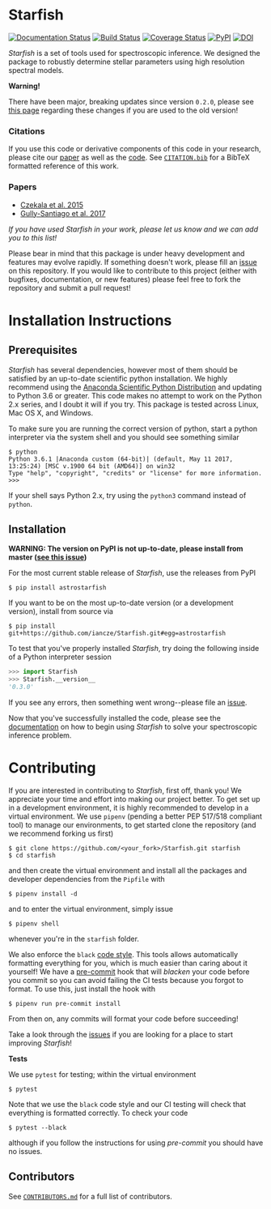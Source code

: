 # Starfish
[![Documentation Status](https://readthedocs.org/projects/starfish/badge/?version=latest)](https://starfish.readthedocs.io/en/latest/?badge=latest)
[![Build Status](https://github.com/iancze/Starfish/workflows/CI/badge.svg?branch=master)](https://github.com/iancze/Starfish/actions)
[![Coverage Status](https://codecov.io/gh/iancze/Starfish/graph/badge.svg)](https://codecov.io/gh/iancze/Starfish/)
[![PyPI](https://img.shields.io/pypi/v/astrostarfish.svg)](https://pypi.org/project/astrostarfish/)
[![DOI](https://zenodo.org/badge/DOI/10.5281/zenodo.2221005.svg)](https://doi.org/10.5281/zenodo.2221005)

*Starfish* is a set of tools used for spectroscopic inference. We designed the package to robustly determine stellar parameters using high resolution spectral models.

**Warning!**

There have been major, breaking updates since version `0.2.0`, please see [this page](https://starfish.readthedocs.io/en/latest/conversion.html) regarding these changes if you are used to the old version!

### Citations

If you use this code or derivative components of this code in your research, please cite our [paper](https://ui.adsabs.harvard.edu/abs/2015ApJ...812..128C/abstract) as well as the [code](https://doi.org/10.5281/zenodo.2221006). See [`CITATION.bib`](CITATION.bib) for a BibTeX formatted reference of this work.

### Papers
* [Czekala et al. 2015](https://ui.adsabs.harvard.edu/#abs/2015ApJ...812..128C/abstract)
* [Gully-Santiago et al. 2017](https://ui.adsabs.harvard.edu/#abs/2017ApJ...836..200G/abstract)

*If you have used Starfish in your work, please let us know and we can add you to this list!*

Please bear in mind that this package is under heavy development and features may evolve rapidly. If something doesn't work, please fill an [issue](https://github.com/iancze/Starfish/issues) on this repository. If you would like to contribute to this project (either with bugfixes, documentation, or new features) please feel free to fork the repository and submit a pull request!

# Installation Instructions

## Prerequisites

*Starfish* has several dependencies, however most of them should be satisfied by an up-to-date scientific python installation. We highly recommend using the [Anaconda Scientific Python Distribution](https://store.continuum.io/cshop/anaconda/) and updating to 
Python 3.6 or greater. This code makes no attempt to work on the Python 2.x series, and I doubt it will if you try. This package is tested across Linux, Mac OS X, and Windows. 

To make sure you are running the correct version of python, start a python interpreter via the system shell and you should see something similar

    $ python
    Python 3.6.1 |Anaconda custom (64-bit)| (default, May 11 2017, 13:25:24) [MSC v.1900 64 bit (AMD64)] on win32
    Type "help", "copyright", "credits" or "license" for more information.
    >>> 

If your shell says Python 2.x, try using the `python3` command instead of `python`.

## Installation

**WARNING: The version on PyPI is not up-to-date, please install from master ([see this issue](https://github.com/uiri/toml/issues/267))**

For the most current stable release of *Starfish*, use the releases from PyPI

    $ pip install astrostarfish

If you want to be on the most up-to-date version (or a development version), install from source via

    $ pip install git+https://github.com/iancze/Starfish.git#egg=astrostarfish


To test that you've properly installed *Starfish*, try doing the following inside of a Python interpreter session

```python
>>> import Starfish
>>> Starfish.__version__
'0.3.0'
```

If you see any errors, then something went wrong--please file an [issue](https://github.com/iancze/Starfish/issues).

Now that you've successfully installed the code, please see the [documentation](https://starfish.readthedocs.io/en/latest/) on how to begin using *Starfish* to solve your spectroscopic inference problem.

# Contributing
If you are interested in contributing to *Starfish*, first off, thank you! We appreciate your time and effort into
making our project better. To get set up in a development environment, it is highly recommended to develop in a
virtual environment. We use `pipenv` (pending a better PEP 517/518 compliant tool) to manage our environments, to get started clone the repository (and we recommend forking us first)

    $ git clone https://github.com/<your_fork>/Starfish.git starfish
    $ cd starfish

and then create the virtual environment and install all the packages and developer dependencies from the `Pipfile` with

    $ pipenv install -d

and to enter the virtual environment, simply issue

    $ pipenv shell

whenever you're in the `starfish` folder.

We also enforce the `black` [code style](https://github.com/python/black). This tools allows automatically formatting everything for you, which is much easier than caring about it yourself! We have a [pre-commit](https://pre-commit.com/) hook that will *blacken* your code before you commit so you can avoid failing the CI tests because you forgot to format. To use this, just install the hook with 

    $ pipenv run pre-commit install

From then on, any commits will format your code before succeeding!

Take a look through the [issues](https://github.com/iancze/Starfish/issues) if you are looking for a place to start improving *Starfish*!

**Tests**

We use `pytest` for testing; within the virtual environment

    $ pytest

Note that we use the `black` code style and our CI testing will check that everything is formatted correctly. To check your code

    $ pytest --black

although if you follow the instructions for using *pre-commit* you should have no issues.


## Contributors

See [`CONTRIBUTORS.md`](CONTRIBUTORS.md) for a full list of contributors.
